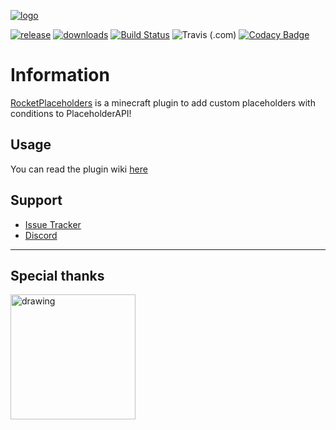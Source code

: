 [![logo]][spigot]

[![release]][releaselink] [![downloads]][spigot]
[![Build Status](https://img.shields.io/jenkins/build?jobUrl=https%3A%2F%2Fci.codemc.io%2Fjob%2FLorenzo0111%2Fjob%2FRocketPlaceholders\&label=CodeMC%20Build\&style=for-the-badge)](https://ci.codemc.org/view/Author/job/Lorenzo0111/job/RocketPlaceholders/) ![Travis (.com)](https://img.shields.io/travis/com/Lorenzo0111/RocketPlaceholders?label=Travis%20Build\&style=for-the-badge) [![Codacy Badge](https://img.shields.io/codacy/grade/04553ed658934db0b2fb0831f8ad5bea?style=for-the-badge)](https://www.codacy.com/gh/Lorenzo0111/RocketPlaceholders/dashboard?utm_source=github.com\&utm_medium=referral\&utm_content=Lorenzo0111/RocketPlaceholders\&utm_campaign=Badge_Grade)

# Information

[RocketPlaceholders][spigot] is a minecraft plugin to add custom placeholders with conditions to PlaceholderAPI!
## Usage

You can read the plugin wiki [here](https://wiki.lorenzo0111.me/rocketplaceholders/starting)

## Support

*   [Issue Tracker][issues]
*   [Discord][discord]

***

## Special thanks

<a href="https://jb.gg/OpenSource"><img src="https://github.com/Lorenzo0111/RocketPlaceholders/blob/master/media/jetbrains.png?raw=true" alt="drawing" width="200"/></a>

[release]: https://img.shields.io/github/v/release/Lorenzo0111/RocketPlaceholders?style=for-the-badge&logo=appveyor

[releaselink]: https://github.com/Lorenzo0111/RocketPlaceholders/releases/latest

[downloads]: https://img.shields.io/spiget/downloads/82678?style=for-the-badge

[issues]: https://github.com/Lorenzo0111/RocketPlaceholders/issues

[discord]: https://discord.io/RocketPlugins

[spigot]: https://www.spigotmc.org/resources/rocketplaceholders-custom-placeholders.82678/

[logo]: https://i.ibb.co/kqTB43K/Rocket-Placeholders-Banner.png
